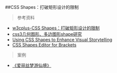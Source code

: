 ##CSS Shapes：打破矩形设计的限制









> 参考资料   
* [w3cplus-CSS Shapes：打破矩形设计的限制](http://www.w3cplus.com/css3/css-shapes-breaking-rectangular-design.html)
* [css3几何图形、多边图形shape研究](http://www.wufangbo.com/css3-shape/)
* [Using CSS Shapes to Enhance 
Visual Storytelling](http://blogs.adobe.com/webplatform/2013/10/23/css-shapes-visual-storytelling/)
* [CSS Shapes Editor for Brackets](http://blogs.adobe.com/webplatform/2014/04/17/css-shapes-editor-in-brackets/)

> 案例
* [《爱丽丝梦游仙境》](http://webplatform.adobe.com/Demo-for-Alice-s-Adventures-in-Wonderland/)
